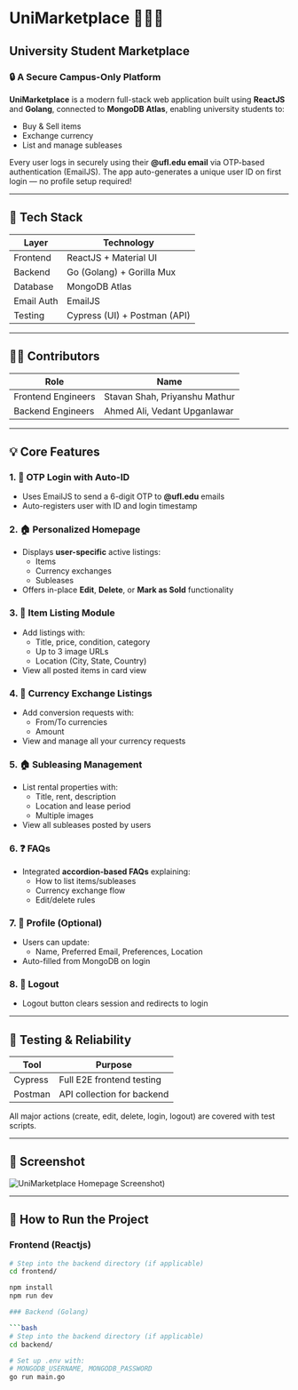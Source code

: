 # UniMarketplace 🧑‍🎓🛒

## University Student Marketplace

### 🔒 A Secure Campus-Only Platform  
**UniMarketplace** is a modern full-stack web application built using **ReactJS** and **Golang**, connected to **MongoDB Atlas**, enabling university students to:
- Buy & Sell items
- Exchange currency
- List and manage subleases

Every user logs in securely using their **@ufl.edu email** via OTP-based authentication (EmailJS). The app auto-generates a unique user ID on first login — no profile setup required!

---

## 🔧 Tech Stack

| Layer      | Technology                    |
|------------|-------------------------------|
| Frontend   | ReactJS + Material UI         |
| Backend    | Go (Golang) + Gorilla Mux     |
| Database   | MongoDB Atlas                 |
| Email Auth | EmailJS                       |
| Testing    | Cypress (UI) + Postman (API)  |

---

## 👨‍💻 Contributors

| Role              | Name                     |
|-------------------|--------------------------|
| Frontend Engineers| Stavan Shah, Priyanshu Mathur |
| Backend Engineers | Ahmed Ali, Vedant Upganlawar |

---

## 💡 Core Features

### 1. 🔐 OTP Login with Auto-ID
- Uses EmailJS to send a 6-digit OTP to **@ufl.edu** emails
- Auto-registers user with ID and login timestamp

### 2. 🏠 Personalized Homepage
- Displays **user-specific** active listings:
  - Items
  - Currency exchanges
  - Subleases
- Offers in-place **Edit**, **Delete**, or **Mark as Sold** functionality

### 3. 🛒 Item Listing Module
- Add listings with:
  - Title, price, condition, category
  - Up to 3 image URLs
  - Location (City, State, Country)
- View all posted items in card view

### 4. 💱 Currency Exchange Listings
- Add conversion requests with:
  - From/To currencies
  - Amount
- View and manage all your currency requests

### 5. 🏠 Subleasing Management
- List rental properties with:
  - Title, rent, description
  - Location and lease period
  - Multiple images
- View all subleases posted by users

### 6. ❓ FAQs
- Integrated **accordion-based FAQs** explaining:
  - How to list items/subleases
  - Currency exchange flow
  - Edit/delete rules

### 7. 👤 Profile (Optional)
- Users can update:
  - Name, Preferred Email, Preferences, Location
- Auto-filled from MongoDB on login

### 8. 🚪 Logout
- Logout button clears session and redirects to login

---

## 🧪 Testing & Reliability

| Tool     | Purpose                     |
|----------|-----------------------------|
| Cypress  | Full E2E frontend testing    |
| Postman  | API collection for backend   |

All major actions (create, edit, delete, login, logout) are covered with test scripts.

---

## 📸 Screenshot

![UniMarketplace Homepage Screenshot]([./homepage.png))

---

## 🚀 How to Run the Project

### Frontend (Reactjs)

```bash
# Step into the backend directory (if applicable)
cd frontend/

npm install
npm run dev

### Backend (Golang)

```bash
# Step into the backend directory (if applicable)
cd backend/

# Set up .env with:
# MONGODB_USERNAME, MONGODB_PASSWORD
go run main.go
